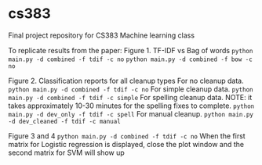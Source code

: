 # cs383
Final project repository for CS383 Machine learning class

To replicate results from the paper:
Figure 1. TF-IDF vs Bag of words
```python main.py -d combined -f tdif -c no```
```python main.py -d combined -f bow -c no```

Figure 2. Classification reports for all cleanup types
For no cleanup data. ```python main.py -d combined -f tdif -c no```
For simple cleanup data. ```python main.py -d combined -f tdif -c simple```
For spelling cleanup data. NOTE: it takes approximately 10-30 minutes for the spelling fixes to complete.  ```python main.py -d dev_only -f tdif -c spell```
For manual cleanup. ```python main.py -d dev_cleaned -f tdif -c manual```

Figure 3 and 4
```python main.py -d combined -f tdif -c no```
When the first matrix for Logistic regression is displayed, close the plot window and the second matrix for SVM will show up
